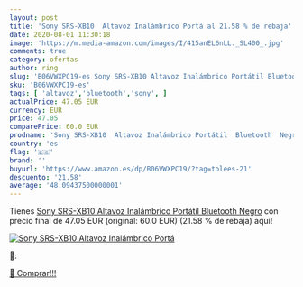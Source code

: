 ```yaml
---
layout: post
title: 'Sony SRS-XB10  Altavoz Inalámbrico Portá al 21.58 % de rebaja'
date: 2020-08-01 11:30:18
image: 'https://m.media-amazon.com/images/I/415anEL6nLL._SL400_.jpg'
comments: true
category: ofertas
author: ring
slug: 'B06VWXPC19-es Sony SRS-XB10 Altavoz Inalámbrico Portátil Bluetooth Negro'
sku: 'B06VWXPC19-es'
tags: [ 'altavoz','bluetooth','sony', ]
actualPrice: 47.05 EUR
currency: EUR
price: 47.05
comparePrice: 60.0 EUR
prodname: 'Sony SRS-XB10  Altavoz Inalámbrico Portátil  Bluetooth  Negro'
country: 'es'
flag: '🇪🇸'
brand: ''
buyurl: 'https://www.amazon.es/dp/B06VWXPC19/?tag=tolees-21'
descuento: '21.58'
average: '48.09437500000001'
---
```


Tienes [Sony SRS-XB10  Altavoz Inalámbrico Portátil  Bluetooth  Negro](https://www.amazon.es/dp/B06VWXPC19/?tag=tolees-21) con precio final de  47.05 EUR (original: 60.0 EUR) (21.58 %  de rebaja) aqui!

[![Sony SRS-XB10  Altavoz Inalámbrico Portá](https://m.media-amazon.com/images/I/415anEL6nLL._SL400_.jpg)](https://www.amazon.es/dp/B06VWXPC19/?tag=tolees-21)

🔎:


[🛒 Comprar!!!](https://www.amazon.es/dp/B06VWXPC19/?tag=tolees-21)
